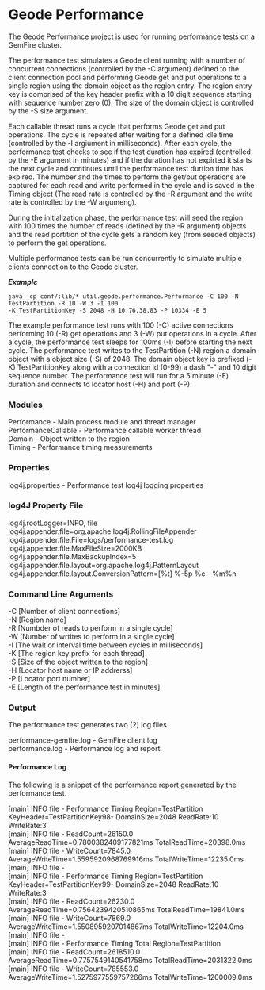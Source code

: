 # Geode Performance #

The Geode Performance project is used for running performance tests on a GemFire cluster. 

The performance test simulates a Geode client running with a number of concurrent connections (controlled by the -C argument) defined to the client connection pool and performing Geode get and put operations to a single region using the domain object as the region entry. The region entry key is comprised of the key header prefix with a 10 digit sequence starting with sequence number zero (0). The size of the domain object is controlled by the -S size argument.

Each callable thread runs a cycle that performs Geode get and put operations. The cycle is repeated after waiting for a defined idle time (controlled by the -I argiument in milliseconds). After each cycle, the performance test checks to see if the test duration has expired (controlled by the -E argument in minutes) and if the duration has not expirted it starts the next cycle and continues until the performance test durtion time has expired. The number and the times to perform the get/put operations are captured for each read and write performed in the cycle and is saved in the Timing object (The read rate is controlled by the -R argument and the write rate is controlled by the -W argumeng).

During the initialization phase, the performance test will seed the region with 100 times the number of reads (defined by the -R argument) objects and the read portition of the cycle gets a random key (from seeded objects) to perform the get operations.

Multiple performance tests can be run concurrently to simulate multiple clients connection to the Geode cluster.

***Example***

    java -cp conf/:lib/* util.geode.performance.Performance -C 100 -N TestPartition -R 10 -W 3 -I 100  
    -K TestPartitionKey -S 2048 -H 10.76.38.83 -P 10334 -E 5

The example performance test runs with 100 (-C) active connections performing 10 (-R) get operations and 3 (-W) put operations in a cycle. After a cycle, the performance test sleeps for 100ms (-I) before starting the next cycle. The performance test writes to the TestPartition (-N) region a domain object with a object size (-S) of 2048. The domain object key is prefixed (-K) TestPartitionKey along with a connection id (0-99) a dash "-" and 10 digit sequence number. The performance test will run for a 5 minute (-E) duration and connects to locator host (-H) and port (-P).

### Modules ###

Performance - Main process module and thread manager  
PerformanceCallable - Performance callable worker thread  
Domain - Object written to the region  
Timing - Performance timing measurements

### Properties ###

log4j.properties - Performance test log4j logging properties  

### log4J Property File ###

log4j.rootLogger=INFO, file  
log4j.appender.file=org.apache.log4j.RollingFileAppender  
log4j.appender.file.File=logs/performance-test.log  
log4j.appender.file.MaxFileSize=2000KB  
log4j.appender.file.MaxBackupIndex=5  
log4j.appender.file.layout=org.apache.log4j.PatternLayout  
log4j.appender.file.layout.ConversionPattern=[%t] %-5p %c - %m%n  

### Command Line Arguments ###

-C [Number of client connections]  
-N [Region name]  
-R [Numbder of reads to perform in a single cycle]  
-W [Number of wrtites to perform in a single cycle]  
-I [The wait or interval time between cycles in milliseconds]  
-K [The region key prefix for each thread]  
-S [Size of the object written to the region]  
-H [Locator host name or IP addrerss]  
-P [Locator port number]  
-E [Length of the performance test in minutes]  

### Output ###

The performance test generates two (2) log files. 

performance-gemfire.log - GemFire client log  
performance.log - Performance log and report  

#### Performance Log ####

The following is a snippet of the performance report generated by the performance test.

[main] INFO  file - Performance Timing Region=TestPartition KeyHeader=TestPartitionKey98- DomainSize=2048 ReadRate:10  
                    WriteRate:3   
[main] INFO  file -      ReadCount=26150.0 AverageReadTime=0.7800382409177821ms TotalReadTime=20398.0ms  
[main] INFO  file -      WriteCount=7845.0 AverageWriteTime=1.5595920968769916ms TotalWriteTime=12235.0ms   
[main] INFO  file -  
[main] INFO  file - Performance Timing Region=TestPartition KeyHeader=TestPartitionKey99- DomainSize=2048 ReadRate:10  
                    WriteRate:3    
[main] INFO  file -      ReadCount=26230.0 AverageReadTime=0.7564239420510865ms TotalReadTime=19841.0ms  
[main] INFO  file -      WriteCount=7869.0 AverageWriteTime=1.5508959207014867ms TotalWriteTime=12204.0ms  
[main] INFO  file -  
[main] INFO  file - Performance Timing Total Region=TestPartition  
[main] INFO  file -      ReadCount=2618510.0 AverageReadTime=0.7757549140541758ms TotalReadTime=2031322.0ms  
[main] INFO  file -      WriteCount=785553.0 AverageWriteTime=1.5275977559757266ms TotalWriteTime=1200009.0ms  
